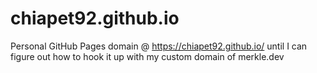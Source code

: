 # chiapet92.github.io
Personal GitHub Pages domain @ https://chiapet92.github.io/ until I can figure out how to hook it up with my custom domain of merkle.dev
